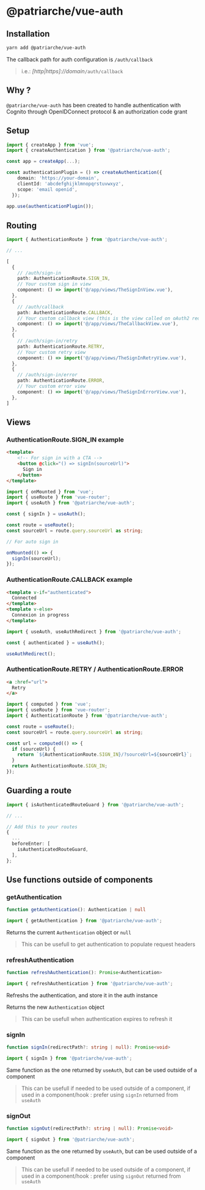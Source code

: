 # @patriarche/vue-auth

## Installation

```bash
yarn add @patriarche/vue-auth
```

The callback path for auth configuration is `/auth/callback`
>i.e.: _[http|https]://domain_`/auth/callback`

## Why ?

`@patriarche/vue-auth` has been created to handle authentication with Cognito through OpenIDConnect protocol & an authorization code grant

## Setup

```typescript
import { createApp } from 'vue';
import { createAuthentication } from '@patriarche/vue-auth';

const app = createApp(...);

const authenticationPlugin = () => createAuthentication({
    domain: 'https://your-domain',
    clientId: 'abcdefghijklmnopqrstuvwxyz',
    scope: 'email openid',
  });
  
app.use(authenticationPlugin());
```

## Routing

```typescript
import { AuthenticationRoute } from '@patriarche/vue-auth';

// ...

[
  {
    // /auth/sign-in
    path: AuthenticationRoute.SIGN_IN,
    // Your custom sign in view
    component: () => import('@/app/views/TheSignInView.vue'),
  },
  {
    // /auth/callback
    path: AuthenticationRoute.CALLBACK,
    // Your custom callback view (this is the view called on oAuth2 redirect)
    component: () => import('@/app/views/TheCallbackView.vue'),
  },
  {
    // /auth/sign-in/retry
    path: AuthenticationRoute.RETRY,
    // Your custom retry view
    component: () => import('@/app/views/TheSignInRetryView.vue'),
  },
  {
    // /auth/sign-in/error
    path: AuthenticationRoute.ERROR,
    // Your custom error view
    component: () => import('@/app/views/TheSignInErrorView.vue'),
  },
]
```

## Views

### AuthenticationRoute.SIGN_IN example

```html
<template>
    <!-- For sign in with a CTA -->
    <button @click="() => signIn(sourceUrl)">
      Sign in
    </button>
</template>
```

```typescript
import { onMounted } from 'vue';
import { useRoute } from 'vue-router';
import { useAuth } from '@patriarche/vue-auth';

const { signIn } = useAuth();

const route = useRoute();
const sourceUrl = route.query.sourceUrl as string;

// For auto sign in

onMounted(() => {
  signIn(sourceUrl);
});
```

### AuthenticationRoute.CALLBACK example

```html
<template v-if="authenticated">
  Connected
</template>
<template v-else>
  Connexion in progress
</template>
```

```typescript
import { useAuth, useAuthRedirect } from '@patriarche/vue-auth';

const { authenticated } = useAuth();

useAuthRedirect();
```

### AuthenticationRoute.RETRY / AuthenticationRoute.ERROR

```html
<a :href="url">
  Retry
</a>
```

```typescript
import { computed } from 'vue';
import { useRoute } from 'vue-router';
import { AuthenticationRoute } from '@patriarche/vue-auth';

const route = useRoute();
const sourceUrl = route.query.sourceUrl as string;

const url = computed(() => {
  if (sourceUrl) {
    return `${AuthenticationRoute.SIGN_IN}/?sourceUrl=${sourceUrl}`;
  }
  return AuthenticationRoute.SIGN_IN;
});
```

## Guarding a route

```typescript
import { isAuthenticatedRouteGuard } from '@patriarche/vue-auth';

// ...

// Add this to your routes
{
  ...
  beforeEnter: [
    isAuthenticatedRouteGuard,
  ],
};
```

## Use functions outside of components

### getAuthentication

```typescript
function getAuthentication(): Authentication | null
```

```typescript
import { getAuthentication } from '@patriarche/vue-auth';
```

Returns the current `Authentication` object or `null`

> This can be usefull to get authentication to populate request headers

### refreshAuthentication

```typescript
function refreshAuthentication(): Promise<Authentication>
```

```typescript
import { refreshAuthentication } from '@patriarche/vue-auth';
```

Refreshs the authentication, and store it in the auth instance

Returns the new `Authentication` object

> This can be usefull when authentication expires to refresh it

### signIn

```typescript
function signIn(redirectPath?: string | null): Promise<void>
```

```typescript
import { signIn } from '@patriarche/vue-auth';
```

Same function as the one returned by `useAuth`, but can be used outside of a component

> This can be usefull if needed to be used outside of a component, if used in a component/hook : prefer using `signIn` returned from `useAuth`

### signOut

```typescript
function signOut(redirectPath?: string | null): Promise<void>
```

```typescript
import { signOut } from '@patriarche/vue-auth';
```

Same function as the one returned by `useAuth`, but can be used outside of a component

> This can be usefull if needed to be used outside of a component, if used in a component/hook : prefer using `signOut` returned from `useAuth`